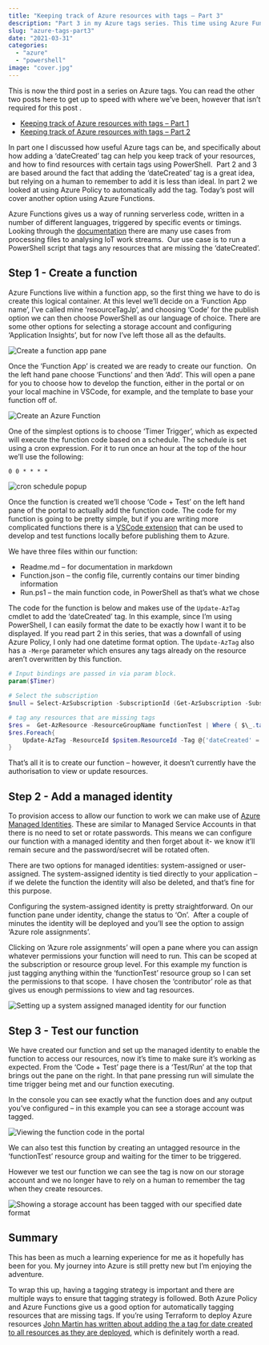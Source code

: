 ```yaml
---
title: "Keeping track of Azure resources with tags – Part 3"
description: "Part 3 in my Azure tags series. This time using Azure Functions to automatically tag resources with a DateCreated tag."
slug: "azure-tags-part3"
date: "2021-03-31"
categories:
  - "azure"
  - "powershell"
image: "cover.jpg"
---
```


This is now the third post in a series on Azure tags. You can read the other two posts here to get up to speed with where we’ve been, however that isn’t required for this post .

- [Keeping track of Azure resources with tags – Part 1](https://jesspomfret.com/azure-tags-part1/)
- [Keeping track of Azure resources with tags – Part 2](https://jesspomfret.com/azure-tags-part2/)

In part one I discussed how useful Azure tags can be, and specifically about how adding a ‘dateCreated’ tag can help you keep track of your resources, and how to find resources with certain tags using PowerShell.  Part 2 and 3 are based around the fact that adding the ‘dateCreated’ tag is a great idea, but relying on a human to remember to add it is less than ideal. In part 2 we looked at using Azure Policy to automatically add the tag. Today’s post will cover another option using Azure Functions.

Azure Functions gives us a way of running serverless code, written in a number of different languages, triggered by specific events or timings.  Looking through the [documentation](https://docs.microsoft.com/en-us/azure/azure-functions/functions-overview) there are many use cases from processing files to analysing IoT work streams.  Our use case is to run a PowerShell script that tags any resources that are missing the ‘dateCreated’.

## Step 1 - Create a function

Azure Functions live within a function app, so the first thing we have to do is create this logical container. At this level we’ll decide on a ‘Function App name’, I’ve called mine ‘resourceTagJp’, and choosing ‘Code’ for the publish option we can then choose PowerShell as our language of choice. There are some other options for selecting a storage account and configuring ‘Application Insights’, but for now I’ve left those all as the defaults.

![Create a function app pane](functionApp.png)

Once the ‘Function App’ is created we are ready to create our function.  On the left hand pane choose ‘Functions’ and then ‘Add’. This will open a pane for you to choose how to develop the function, either in the portal or on your local machine in VSCode, for example, and the template to base your function off of.

![Create an Azure Function](CreateFunction.png)

One of the simplest options is to choose ‘Timer Trigger’, which as expected will execute the function code based on a schedule. The schedule is set using a cron expression. For it to run once an hour at the top of the hour we’ll use the following:

```cmd
0 0 * * * *
```

![cron schedule popup](cronSchedule.png)

Once the function is created we’ll choose ‘Code + Test’ on the left hand pane of the portal to actually add the function code. The code for my function is going to be pretty simple, but if you are writing more complicated functions there is a [VSCode extension](https://marketplace.visualstudio.com/items?itemName=ms-azuretools.vscode-azurefunctions) that can be used to develop and test functions locally before publishing them to Azure.

We have three files within our function:

- Readme.md – for documentation in markdown
- Function.json – the config file, currently contains our timer binding information
- Run.ps1 – the main function code, in PowerShell as that’s what we chose

The code for the function is below and makes use of the `Update-AzTag` cmdlet to add the ‘dateCreated’ tag. In this example, since I’m using PowerShell, I can easily format the date to be exactly how I want it to be displayed. If you read part 2 in this series, that was a downfall of using Azure Policy, I only had one datetime format option. The `Update-AzTag` also has a `-Merge` parameter which ensures any tags already on the resource aren’t overwritten by this function.

```PowerShell
# Input bindings are passed in via param block.
param($Timer)

# Select the subscription
$null = Select-AzSubscription -SubscriptionId (Get-AzSubscription -SubscriptionName 'MSDN Platforms')

# tag any resources that are missing tags
$res =  Get-AzResource -ResourceGroupName functionTest | Where { $\_.tags.keys -notcontains 'dateCreated' }
$res.Foreach{
    Update-AzTag -ResourceId $psitem.ResourceId -Tag @{'dateCreated' = (Get-Date -Format "yyyy-MM-dd")} -Operation Merge
}
```

That’s all it is to create our function – however, it doesn’t currently have the authorisation to view or update resources.

## Step 2 - Add a managed identity

To provision access to allow our function to work we can make use of [Azure Managed Identities](https://docs.microsoft.com/en-us/azure/app-service/overview-managed-identity?tabs=dotnet). These are similar to Managed Service Accounts in that there is no need to set or rotate passwords. This means we can configure our function with a managed identity and then forget about it- we know it’ll remain secure and the password/secret will be rotated often.

There are two options for managed identities: system-assigned or user-assigned. The system-assigned identity is tied directly to your application – if we delete the function the identity will also be deleted, and that’s fine for this purpose.

Configuring the system-assigned identity is pretty straightforward. On our function pane under identity, change the status to ‘On’.  After a couple of minutes the identity will be deployed and you’ll see the option to assign ‘Azure role assignments’.

Clicking on ‘Azure role assignments’ will open a pane where you can assign whatever permissions your function will need to run. This can be scoped at the subscription or resource group level. For this example my function is just tagging anything within the ‘functionTest’ resource group so I can set the permissions to that scope.  I have chosen the ‘contributor’ role as that gives us enough permissions to view and tag resources.

![Setting up a system assigned managed identity for our function](ManagedIdentity.png)

## Step 3 - Test our function

We have created our function and set up the managed identity to enable the function to access our resources, now it’s time to make sure it’s working as expected. From the ‘Code + Test’ page there is a ‘Test/Run’ at the top that brings out the pane on the right. In that pane pressing run will simulate the time trigger being met and our function executing.

In the console you can see exactly what the function does and any output you’ve configured – in this example you can see a storage account was tagged.

![Viewing the function code in the portal](TestFunction.png)

We can also test this function by creating an untagged resource in the ‘functionTest’ resource group and waiting for the timer to be triggered.

However we test our function we can see the tag is now on our storage account and we no longer have to rely on a human to remember the tag when they create resources.

![Showing a storage account has been tagged with our specified date format](storageAccountFunctionTagged.png)

## Summary

This has been as much a learning experience for me as it hopefully has been for you. My journey into Azure is still pretty new but I’m enjoying the adventure.

To wrap this up, having a tagging strategy is important and there are multiple ways to ensure that tagging strategy is followed. Both Azure Policy and Azure Functions give us a good option for automatically tagging resources that are missing tags. If you’re using Terraform to deploy Azure resources [John Martin has written about adding the a tag for date created to all resources as they are deployed](https://jqmartin.info/2021/03/02/terraform-timestamps-and-tagging/), which is definitely worth a read.

